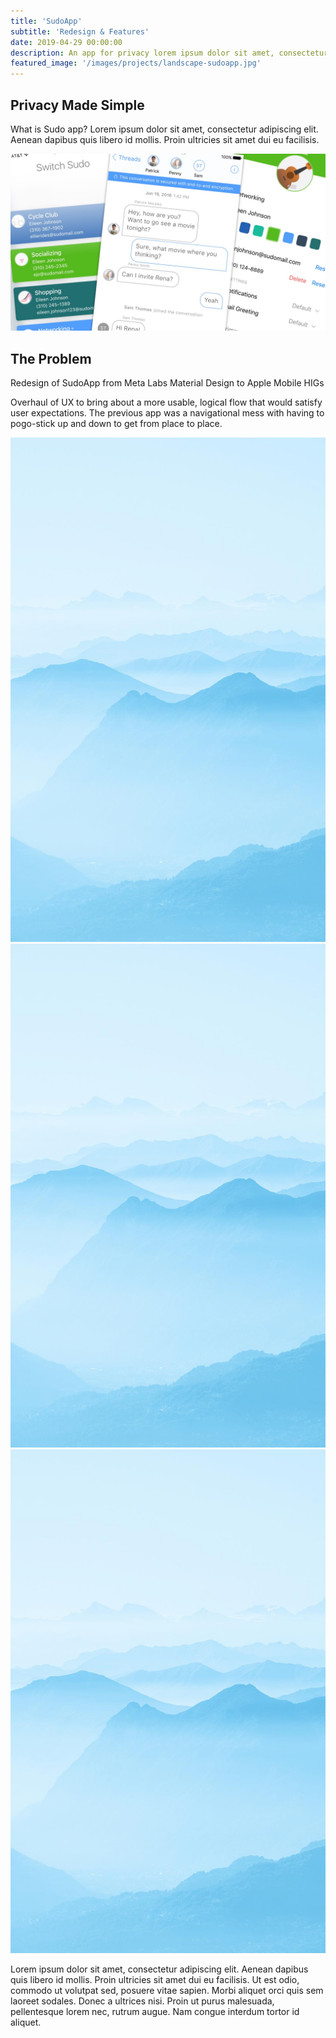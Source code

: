 ```yaml
---
title: 'SudoApp'
subtitle: 'Redesign & Features'
date: 2019-04-29 00:00:00
description: An app for privacy lorem ipsum dolor sit amet, consectetur adipiscing elit.
featured_image: '/images/projects/landscape-sudoapp.jpg'
---
```


## Privacy Made Simple

What is Sudo app? Lorem ipsum dolor sit amet, consectetur adipiscing elit. Aenean dapibus quis libero id mollis. Proin ultricies sit amet dui eu facilisis.

![](/images/projects/landscape-sudoapp.jpg)

## The Problem

Redesign of SudoApp from Meta Labs Material Design to Apple Mobile HIGs

Overhaul of UX to bring about a more usable, logical flow that would satisfy user expectations. The previous app was a navigational mess with having to pogo-stick up and down to get from place to place.

<div class="gallery" data-columns="3">
	<img src="/images/demo/demo-portrait.jpg">
	<img src="/images/demo/demo-portrait.jpg">
	<img src="/images/demo/demo-portrait.jpg">
</div>

Lorem ipsum dolor sit amet, consectetur adipiscing elit. Aenean dapibus quis libero id mollis. Proin ultricies sit amet dui eu facilisis. Ut est odio, commodo ut volutpat sed, posuere vitae sapien. Morbi aliquet orci quis sem laoreet sodales. Donec a ultrices nisi. Proin ut purus malesuada, pellentesque lorem nec, rutrum augue. Nam congue interdum tortor id aliquet.
